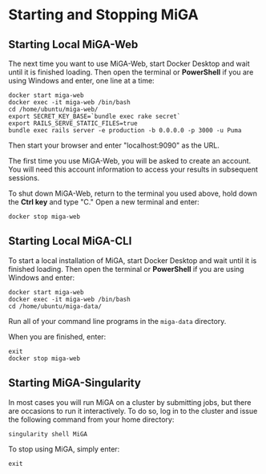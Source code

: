 # Starting and Stopping MiGA

## Starting Local MiGA-Web

The next time you want to use MiGA-Web, start Docker Desktop and wait until it is finished loading. Then open the terminal or **PowerShell** if you are using Windows and enter, one line at a time:

```text
docker start miga-web
docker exec -it miga-web /bin/bash
cd /home/ubuntu/miga-web/
export SECRET_KEY_BASE=`bundle exec rake secret`
export RAILS_SERVE_STATIC_FILES=true
bundle exec rails server -e production -b 0.0.0.0 -p 3000 -u Puma
```

Then start your browser and enter "localhost:9090" as the URL.

The first time you use MiGA-Web, you will be asked to create an account. You will need this account information to access your results in subsequent sessions.

To shut down MiGA-Web, return to the terminal you used above, hold down the **Ctrl key** and type "C." Open a new terminal and enter:

```text
docker stop miga-web
```

## Starting Local MiGA-CLI

To start a local installation of MiGA, start Docker Desktop and wait until it is finished loading. Then open the terminal or **PowerShell** if you are using Windows and enter:

```text
docker start miga-web
docker exec -it miga-web /bin/bash
cd /home/ubuntu/miga-data/
```
Run all of your command line programs in the `miga-data` directory.  

When you are finished, enter:

```text
exit
docker stop miga-web
```

## Starting MiGA-Singularity

In most cases you will run MiGA on a cluster by submitting jobs, but there are occasions to run it interactively. To do so, log in to the cluster and issue the following command from your home directory:

```text
singularity shell MiGA
```

To stop using MiGA, simply enter:

```text
exit
```

